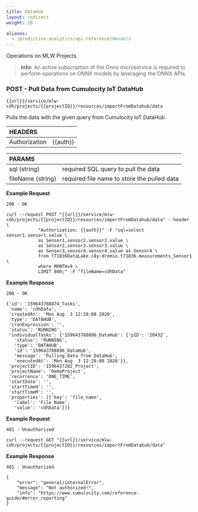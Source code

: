 ```yaml
---
title: DataHub
layout: redirect
weight: 20

aliases:
  - /predictive-analytics/api-reference/#models
---
```


Operations on MLW Projects.

>**Info:** An active subscription of the Onnx microservice is required to perform operations on ONNX models by leveraging the ONNX APIs.

### POST - Pull Data from Cumulocity IoT DataHub

```
{{url}}/service/mlw-cdh/projects/{{projectID}}/resources/importFromDatahub/data
```

Pulls the data with the given query from Cumulocity IoT DataHub.

|HEADERS||
|:---|:---|
|Authorization|{{auth}}

|PARAMS||
|:---|:---|
|sql (string)|required SQL query to pull the data
|fileName (string)|required file name to store the pulled data

**Example Request**

```
200 - OK

curl --request POST "{{url}}/service/mlw-cdh/projects/{{projectID}}/resources/importFromDatahub/data" --header \
            "Authorization: {{auth}}" -F "sql=select sensor1.sensor1.value \
            as Sensor1,sensor2.sensor2.value \
            as Sensor2,sensor3.sensor3.value \
            as Sensor3,sensor4.sensor4.value as Sensor4 \
            from t71836DataLake.c8y-dremio.t71836.measurements_Sensor1 \
            where MONTH=9 \
            LIMIT 800;" -F "fileName=cdhData"
```

**Example Response**

```
200 - OK

{'id': '159643788874_Tasks',
 'name': 'cdhData',
 'createdAt': 'Mon Aug  3 12:28:08 2020',
 'type': 'DATAHUB',
 'cronExpression': '',
 'status': 'RUNNING',
 'individualTasks': {'159643788896_DataHub': {'pID': '20432',
   'status': 'RUNNING',
   'type': 'DATAHUB',
   'id': '159643788896_DataHub',
   'message': 'Pulling Data from DataHub',
   'executedAt': 'Mon Aug  3 12:28:08 2020'}},
 'projectID': '1596437282_Project',
 'projectName': 'DemoProject',
 'recurrence': 'ONE_TIME',
 'startDate': '',
 'startTimeH': '',
 'startTimeM': '',
 'properties': [{'key': 'file_name',
   'label': 'File Name',
   'value': 'cdhData'}]}
```

**Example Request**

```
401 - Unauthorized

curl --request GET "{{url}}/service/mlw-cdh/projects/{{projectID}}/resources/importFromDatahub/data"
```

**Example Response**

```
401 - Unauthorized

{
    "error": "general/internalError",
    "message": "Not authorized!",
    "info": "https://www.cumulocity.com/reference-guide/#error_reporting"
}
```




